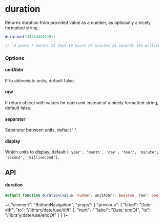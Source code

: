 
# duration

Returns duration from provided value as a number, as optionally a nicely formatted string.

```ts
duration(144444444140);

// '4 years 7 months 21 days 19 hours 27 minutes 24 seconds 140 milliseconds'
```

### Options

#### unitAbbr

If to abbreviate units, default false.

#### raw

If return object with values for each unit instead of a nicely formatted string, default false.

#### separator

Separator between units, default ' '.

#### display

Which units to display, default `['year', 'month', 'day', 'hour', 'minute', 'second', 'millisecond']`.

## API

#### duration

```ts
default function duration(value: number, unitAbbr?: boolean, raw?: boolean, separator?: string, display?: string[]): string;
```


~{
  "element": "BottomNavigation",
  "props": {
    "previous": {
      "label": "Date: diff",
      "to": "/library/date/use/diff"
    },
    "next": {
      "label": "Date: endOf",
      "to": "/library/date/use/endOf"
    }
  }
}~
